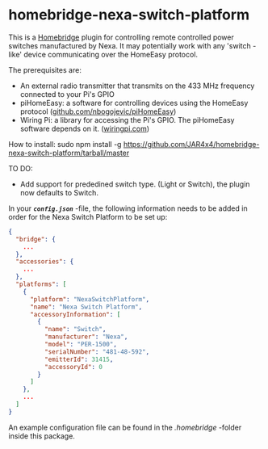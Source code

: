 # homebridge-nexa-switch-platform

This is a [Homebridge](https://www.npmjs.com/package/homebridge) plugin for controlling remote controlled power switches manufactured by Nexa.
It may potentially work with any 'switch -like' device communicating over the HomeEasy protocol.

The prerequisites are:
- An external radio transmitter that transmits on the 433 MHz frequency connected to your Pi's GPIO
- piHomeEasy: a software for controlling devices using the HomeEasy protocol ([github.com/nbogojevic/piHomeEasy](https://github.com/nbogojevic/piHomeEasy))
- Wiring Pi: a library for accessing the Pi's GPIO. The piHomeEasy software depends on it. ([wiringpi.com](http://wiringpi.com))

How to install:
sudo npm install -g https://github.com/JAR4x4/homebridge-nexa-switch-platform/tarball/master

TO DO:
- Add support for prededined switch type. (Light or Switch), the plugin now defaults to Switch.


In your **_`config.json`_** -file, the following information needs to be added in order for the Nexa Switch Platform to be set up:
```json
{
  "bridge": {
    ...
  },
  "accessories": {
    ...
  },
  "platforms": [
    {
      "platform": "NexaSwitchPlatform",
      "name": "Nexa Switch Platform",
      "accessoryInformation": [
        {
          "name": "Switch",
          "manufacturer": "Nexa",
          "model": "PER-1500",
          "serialNumber": "481-48-592",
          "emitterId": 31415,
          "accessoryId": 0
        }
      ]
    },
    ...
  ]
}
```
An example configuration file can be found in the _.homebridge_ -folder inside this package.
